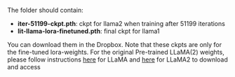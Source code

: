 The folder should contain:

* **iter-51199-ckpt.pth**: ckpt for llama2 when training after 51199 iterations
* **lit-llama-lora-finetuned.pth**: final ckpt for llama1

You can download them in the Dropbox. Note that these ckpts are only for the fine-tuned lora-weights. For the original Pre-trained LLaMA(2) weights, please follow instructions [here](https://github.com/Lightning-AI/lit-llama) for LLaMA and [here](https://github.com/facebookresearch/llama) for LLaMA2 to download and access
